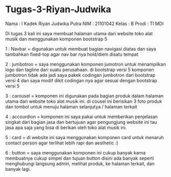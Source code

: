 # Tugas-3-Riyan-Judwika
Nama  : I Kadek Riyan Judwika Putra
NIM   : 21101042
Kelas : B
Prodi : TI MDI


Di tugas 3 kali ini saya membuat halaman utama dari website toko alat musik dan menggunakan komponen bootstrap 5

1   : Navbar = digunakan untuk membuat bagian navigasi diatas dan saya tambahkan fixed-top agar nav bar nya hold/diem disatu tempat



2   : jumbotron = saya menggunakan komponen jumotron untuk menampilkan logo dan tagline dari suatu perusahaan. di bootstrap versi 5 komponen jumbotron tidak ada jadi saya pakek codingan jumbotron dari bootstrap versi 4 dan saya modif dikit codingan nya agar sesuai dengan bootstrap versi 5



3   : carousel = komponen ini digunakan pada bagian produk dalam halaman utama dari website toko alat musik ini. di cousel ini berisikan 3 foto produk dan tombol untuk menuju halaman selanjutya / halaman terkait



4   : accourdion = komponen ini saya pakai untuk memberikan penjelasan singkat dari bagian jasa dan bertujuan agar pengungjung website ini tau jasa apa saja yang bisa di berikan oleh toko alat musik ini.



5   : card = di website ini saya menggunakan komponen card untuk menaruh contact person agar terlihat lebih rapi dan aesthetic :)



6   : button = saya menggunakan komponen ini cukup banyak karna membuatnya cukup simpel dan tujuan button disini ada banyak seperti menghubungi langsung admin, melihat produk, ke halaman terkait, dan banyak lagi.
